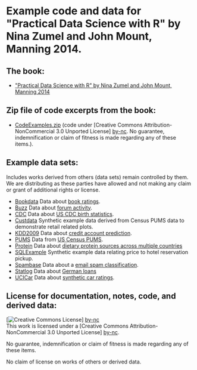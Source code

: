 # Example code and data for "Practical Data Science with R" by Nina Zumel and John Mount, Manning 2014.

## The book:

 * ["Practical Data Science with R" by Nina Zumel and John Mount, Manning 2014](http://affiliate.manning.com/idevaffiliate.php?id=1273_360)
 

## Zip file of code excerpts from the book:

 * [CodeExamples.zip](CodeExamples.zip) (code under [Creative Commons Attribution-NonCommercial 3.0 Unported License] [by-nc]. No guarantee, indemnification or claim of fitness is made regarding any of these items.).

## Example data sets:

Includes works derived from others (data sets) remain controlled by them.  We are distributing as these parties have allowed and not making any claim or grant of additional rights or license.

 * [Bookdata](Bookdata) Data about [book ratings](http://www.informatik.uni-freiburg.de/~cziegler/BX/).
 * [Buzz](Buzz) Data about [forum activity](http://ama.liglab.fr/datasets/buzz/).
 * [CDC](CDC) Data about  [US CDC birth statistics](http://www.cdc.gov/nchs/data_access/Vitalstatsonline.htm).
 * [Custdata](Custdata) Synthetic example data derived from Census PUMS data to demonstrate retail related plots.
 * [KDD2009](KDD2009) Data about  [credit account prediction](http://www.sigkdd.org/kdd-cup-2009-customer-relationship-prediction).
 * [PUMS](PUMS) Data from [US Census PUMS](http://www.census.gov/acs/www/data_documentation/pums_data/).
 * [Protein](Protein) Data about  [dietary protein sources across multiple countries](http://lib.stat.cmu.edu/DASL/Datafiles/Protein.html)
 * [SQLExample](SQLExample) Synthetic example data relating price to hotel reservation pickup.
 * [Spambase](Spambase) Data about a [email spam classification](http://archive.ics.uci.edu/ml/datasets/Spambase).
 * [Statlog](Statlog) Data about  [German loans](http://archive.ics.uci.edu/ml/machine-learning-databases/statlog/german/)
 * [UCICar](UCICar) Data about [synthetic car ratings](http://archive.ics.uci.edu/ml/machine-learning-databases/car/).


  [by-nc]: http://creativecommons.org/licenses/by-nc/3.0/ "Attribution-NonCommercial 3.0 Unported (CC BY-NC 3.0)"

## License for documentation, notes, code, and derived data: 

[![Creative Commons License](http://i.creativecommons.org/l/by-nc/3.0/88x31.png)] [by-nc]  
This work is licensed under a [Creative Commons Attribution-NonCommercial 3.0 Unported License] [by-nc].

No guarantee, indemnification or claim of fitness is made regarding any of these items.

No claim of license on works of others or derived data.


